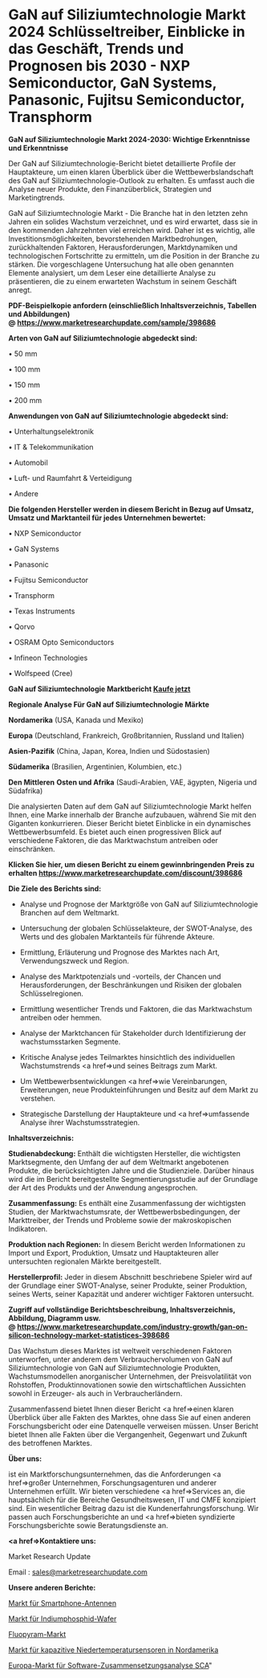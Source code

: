 # GaN auf Siliziumtechnologie Markt 2024 Schlüsseltreiber, Einblicke in das Geschäft, Trends und Prognosen bis 2030 - NXP Semiconductor, GaN Systems, Panasonic, Fujitsu Semiconductor, Transphorm

<strong>GaN auf Siliziumtechnologie Markt 2024-2030: Wichtige Erkenntnisse und Erkenntnisse</strong>

Der GaN auf Siliziumtechnologie-Bericht bietet detaillierte Profile der Hauptakteure, um einen klaren Überblick über die Wettbewerbslandschaft des GaN auf Siliziumtechnologie-Outlook zu erhalten. Es umfasst auch die Analyse neuer Produkte, den Finanzüberblick, Strategien und Marketingtrends.

GaN auf Siliziumtechnologie Markt - Die Branche hat in den letzten zehn Jahren ein solides Wachstum verzeichnet, und es wird erwartet, dass sie in den kommenden Jahrzehnten viel erreichen wird. Daher ist es wichtig, alle Investitionsmöglichkeiten, bevorstehenden Marktbedrohungen, zurückhaltenden Faktoren, Herausforderungen, Marktdynamiken und technologischen Fortschritte zu ermitteln, um die Position in der Branche zu stärken. Die vorgeschlagene Untersuchung hat alle oben genannten Elemente analysiert, um dem Leser eine detaillierte Analyse zu präsentieren, die zu einem erwarteten Wachstum in seinem Geschäft anregt.

<strong><b>PDF-Beispielkopie anfordern (einschließlich Inhaltsverzeichnis, Tabellen und Abbildungen) @ </b></strong><strong><a href=https://www.marketresearchupdate.com/sample/398686><strong>https://www.marketresearchupdate.com/sample/398686</u></a></strong></strong>

<strong>Arten von GaN auf Siliziumtechnologie abgedeckt sind:</strong>

• 50 mm

• 100 mm

• 150 mm

• 200 mm

<strong>Anwendungen von GaN auf Siliziumtechnologie abgedeckt sind:</strong>

• Unterhaltungselektronik

• IT & Telekommunikation

• Automobil

• Luft- und Raumfahrt & Verteidigung

• Andere

<strong>Die folgenden Hersteller werden in diesem Bericht in Bezug auf Umsatz, Umsatz und Marktanteil für jedes Unternehmen bewertet:</strong>

• NXP Semiconductor

• GaN Systems

• Panasonic

• Fujitsu Semiconductor

• Transphorm

• Texas Instruments

• Qorvo

• OSRAM Opto Semiconductors

• Infineon Technologies

• Wolfspeed (Cree)

<strong>GaN auf Siliziumtechnologie Marktbericht <a href=https://www.marketresearchupdate.com/buynow/398686>Kaufe jetzt</a></strong>

<strong>Regionale Analyse Für GaN auf Siliziumtechnologie Märkte</strong>

<strong>Nordamerika</strong> (USA, Kanada und Mexiko)

<strong>Europa</strong> (Deutschland, Frankreich, Großbritannien, Russland und Italien)

<strong>Asien-Pazifik</strong> (China, Japan, Korea, Indien und Südostasien)

<strong>Südamerika</strong> (Brasilien, Argentinien, Kolumbien, etc.)

<strong>Den Mittleren</strong> <strong>Osten und Afrika</strong> (Saudi-Arabien, VAE, ägypten, Nigeria und Südafrika)

Die analysierten Daten auf dem GaN auf Siliziumtechnologie Markt helfen Ihnen, eine Marke innerhalb der Branche aufzubauen, während Sie mit den Giganten konkurrieren. Dieser Bericht bietet Einblicke in ein dynamisches Wettbewerbsumfeld. Es bietet auch einen progressiven Blick auf verschiedene Faktoren, die das Marktwachstum antreiben oder einschränken.

<strong>Klicken Sie hier, um diesen Bericht zu einem gewinnbringenden Preis zu erhalten
</strong><strong><a href=https://www.marketresearchupdate.com/discount/398686>https://www.marketresearchupdate.com/discount/398686</b></u></strong></a>

<strong>Die Ziele des Berichts sind:</strong>

- Analyse und Prognose der Marktgröße von GaN auf Siliziumtechnologie Branchen auf dem Weltmarkt.

- Untersuchung der globalen Schlüsselakteure, der SWOT-Analyse, des Werts und des globalen Marktanteils für führende Akteure.

- Ermittlung, Erläuterung und Prognose des Marktes nach Art, Verwendungszweck und Region.

- Analyse des Marktpotenzials und -vorteils, der Chancen und Herausforderungen, der Beschränkungen und Risiken der globalen Schlüsselregionen.

- Ermittlung wesentlicher Trends und Faktoren, die das Marktwachstum antreiben oder hemmen.

- Analyse der Marktchancen für Stakeholder durch Identifizierung der wachstumsstarken Segmente.

- Kritische Analyse jedes Teilmarktes hinsichtlich des individuellen Wachstumstrends <a href=>und</a> seines Beitrags zum Markt.

- Um Wettbewerbsentwicklungen <a href=>wie</a> Vereinbarungen, Erweiterungen, neue Produkteinführungen und Besitz auf dem Markt zu verstehen.

- Strategische Darstellung der Hauptakteure und <a href=>umfas</a>sende Analyse ihrer Wachstumsstrategien.

<strong>Inhaltsverzeichnis:</strong>

<strong>Studienabdeckung:</strong> Enthält die wichtigsten Hersteller, die wichtigsten Marktsegmente, den Umfang der auf dem Weltmarkt angebotenen Produkte, die berücksichtigten Jahre und die Studienziele. Darüber hinaus wird die im Bericht bereitgestellte Segmentierungsstudie auf der Grundlage der Art des Produkts und der Anwendung angesprochen.

<strong>Zusammenfassung:</strong> Es enthält eine Zusammenfassung der wichtigsten Studien, der Marktwachstumsrate, der Wettbewerbsbedingungen, der Markttreiber, der Trends und Probleme sowie der makroskopischen Indikatoren.

<strong>Produktion nach Regionen:</strong> In diesem Bericht werden Informationen zu Import und Export, Produktion, Umsatz und Hauptakteuren aller untersuchten regionalen Märkte bereitgestellt.

<strong>Herstellerprofil:</strong> Jeder in diesem Abschnitt beschriebene Spieler wird auf der Grundlage einer SWOT-Analyse, seiner Produkte, seiner Produktion, seines Werts, seiner Kapazität und anderer wichtiger Faktoren untersucht.

<strong><b>Zugriff auf vollständige Berichtsbeschreibung, Inhaltsverzeichnis, Abbildung, Diagramm usw. @ </b></strong><strong><a href=https://www.marketresearchupdate.com/industry-growth/gan-on-silicon-technology-market-statistices-398686>https://www.marketresearchupdate.com/industry-growth/gan-on-silicon-technology-market-statistices-398686</a></strong>

Das Wachstum dieses Marktes ist weltweit verschiedenen Faktoren unterworfen, unter anderem dem Verbrauchervolumen von GaN auf Siliziumtechnologie von GaN auf Siliziumtechnologie Produkten, Wachstumsmodellen anorganischer Unternehmen, der Preisvolatilität von Rohstoffen, Produktinnovationen sowie den wirtschaftlichen Aussichten sowohl in Erzeuger- als auch in Verbraucherländern.

Zusammenfassend bietet Ihnen dieser Bericht <a href=>einen</a> klaren Überblick über alle Fakten des Marktes, ohne dass Sie auf einen anderen Forschungsbericht oder eine Datenquelle verweisen müssen. Unser Bericht bietet Ihnen alle Fakten über die Vergangenheit, Gegenwart und Zukunft des betroffenen Marktes.

<strong>Über uns:</strong>

 ist ein Marktforschungsunternehmen, das die Anforderungen <a href=>großer</a> Unternehmen, Forschungsagenturen und anderer Unternehmen erfüllt. Wir bieten verschiedene <a href=>Services</a> an, die hauptsächlich für die Bereiche Gesundheitswesen, IT und CMFE konzipiert sind. Ein wesentlicher Beitrag dazu ist die Kundenerfahrungsforschung. Wir passen auch Forschungsberichte an und <a href=>bieten</a> syndizierte Forschungsberichte sowie Beratungsdienste an.

<strong><a href=>Kontaktiere uns:</a></strong>

Market Research Update

Email : sales@marketresearchupdate.com

<strong>Unsere anderen Berichte:</strong>

<a href=https://www.linkedin.com/pulse/smart-phone-antenna-market-2023-latest-trending>Markt für Smartphone-Antennen</a>

<a href=https://www.linkedin.com/pulse/indium-phosphide-wafer-market-sizing-up-anticipating>Markt für Indiumphosphid-Wafer</a>

<a href=https://www.linkedin.com/pulse/fluopyram-market-size-emerging-trends-consumption>Fluopyram-Markt</a>

<a href=https://www.linkedin.com/pulse/north-america-low-temperature-capacitive-sensor-market>Markt für kapazitive Niedertemperatursensoren in Nordamerika</a>

<a href=https://www.linkedin.com/pulse/europe-software-composition-analysis-sca-market>Europa-Markt für Software-Zusammensetzungsanalyse SCA</a>"
